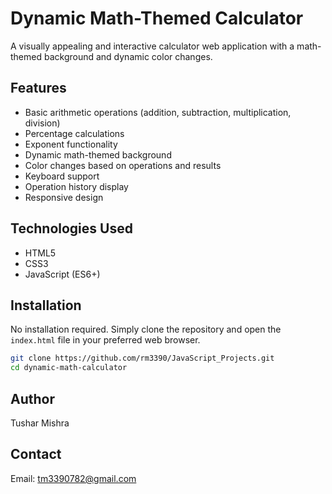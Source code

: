 # Dynamic Math-Themed Calculator

A visually appealing and interactive calculator web application with a math-themed background and dynamic color changes.

## Features

- Basic arithmetic operations (addition, subtraction, multiplication, division)
- Percentage calculations
- Exponent functionality
- Dynamic math-themed background
- Color changes based on operations and results
- Keyboard support
- Operation history display
- Responsive design


## Technologies Used

- HTML5
- CSS3
- JavaScript (ES6+)

## Installation

No installation required. Simply clone the repository and open the `index.html` file in your preferred web browser.

```bash
git clone https://github.com/rm3390/JavaScript_Projects.git
cd dynamic-math-calculator

```

## Author

Tushar Mishra

## Contact

Email: tm3390782@gmail.com

